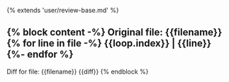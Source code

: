 {% extends 'user/review-base.md' %}

{% block content -%}
Original file: {{filename}}
{% for line in file -%}
{{loop.index}} | {{line}}
{%- endfor %}
----------

Diff for file: {{filename}}
{{diff}}
{% endblock %}